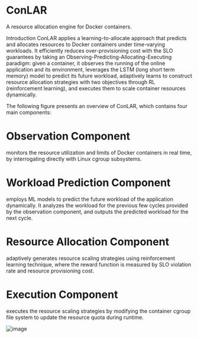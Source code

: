 # ConLAR
A resource allocation engine for Docker containers.

Introduction
ConLAR applies a learning-to-allocate approach that predicts and allocates resources to Docker containers under time-varying workloads. It efficiently reduces over-provisioning cost with the SLO guarantees by taking an Observing-Predicting-Allocating-Executing paradigm: given a container, it observes the running of the online application and its environment, leverages the LSTM (long short term memory) model to predict its future workload, adaptively learns to construct resource allocation strategies with two objectives through RL (reinforcement learning), and executes them to scale container resources dynamically.

The following figure presents an overview of ConLAR, which contains four main components:
# Observation Component 
monitors the resource utilization and limits of Docker containers in real time, by interrogating directly with Linux cgroup subsystems.
# Workload Prediction Component 
employs ML models to predict the future workload of the application dynamically. It analyzes the workload for the previous few cycles provided by the observation component, and outputs the predicted workload for the next cycle. 
# Resource Allocation Component 
adaptively generates resource scaling strategies using reinforcement learning technique, where the reward function is measured by SLO violation rate and resource provisioning cost. 
# Execution Component 
executes the resource scaling strategies by modifying the container cgroup file system to update the resource quota during runtime.


![image](https://user-images.githubusercontent.com/45347405/130312984-113908f3-f946-434f-91c9-0faa04d6f669.png)


